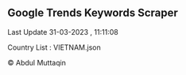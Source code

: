 

## Google Trends Keywords Scraper 
 
Last Update 31-03-2023 , 11:11:08

Country List :
VIETNAM.json



© Abdul Muttaqin 
